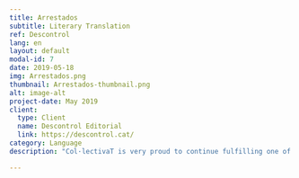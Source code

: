 ```yaml
---
title: Arrestados
subtitle: Literary Translation
ref: Descontrol
lang: en
layout: default
modal-id: 7
date: 2019-05-18
img: Arrestados.png
thumbnail: Arrestados-thumbnail.png
alt: image-alt
project-date: May 2019
client:
  type: Client
  name: Descontrol Editorial
  link: https://descontrol.cat/
category: Language
description: "Col·lectivaT is very proud to continue fulfilling one of its missions, to connect the two shores of the Mediterranean sea by facilitating access to cultura and critical thinking. Therefore, thanks to the iniciative and edition of <b>Descontrol Editorial</b>, two of our partners, <b>Özgür Güneş</b> and <b>Pelin Doğan</b> translated the book <a href='https://descontrol.cat/2019/05/08/prologo-arrestados/'><i>Arrestados: Notas de un periodista en una prisión turca</i></a> (“Arrested”, in English) of Can Dündar, a Turkish journalist exiled in Germany since 2016, from Turkish into Spanish. <p><i>Arrestados</i> is the testimony of a journalist persecuted and jailed by the “Justice of the Palace” built by Recep Tayyip Erdoğan. Can Dündar, editor-in-chief of <i>Cumhuriyet</i>, and Erdem Gül, the editor-in-chief of the same newspaper in Ankara, were arrested on November 26, 2015 for publishing “information that should have kept secret” regarding the transport of weapons from Turkey to Syria in trucks of the National Intelligence Organization of Turkey (MIT). Dündar's work is the testimony of a very convulsive period in the country, written during a 92-day preventative prison, which also opens the doors of the “dark” history of Turkey to Spanish-speaking readers."

---
```

